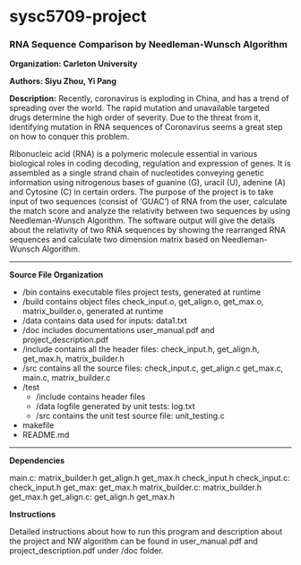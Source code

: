# sysc5709-project
### RNA Sequence Comparison by Needleman-Wunsch Algorithm ###

**Organization: Carleton University**

**Authors: Siyu Zhou, Yi Pang**

**Description:**
Recently, coronavirus is exploding in China, and has a trend of spreading over the world. The rapid mutation and unavailable targeted drugs determine the high order of severity. Due to the threat from it, identifying mutation in RNA sequences of Coronavirus seems a great step on how to conquer this problem.

Ribonucleic acid (RNA) is a polymeric molecule essential in various biological roles in coding decoding, regulation and expression of genes. It is assembled as a single strand chain of nucleotides conveying genetic information using nitrogenous bases of guanine (G), uracil (U), adenine (A) and Cytosine (C) in certain orders.  The purpose of the project is to take input of two sequences (consist of ‘GUAC’) of RNA from the user, calculate the match score and analyze the relativity between two sequences by using Needleman-Wunsch Algorithm. The software output will give the details about the relativity of two RNA sequences by showing the rearranged RNA sequences and calculate two dimension matrix based on Needleman-Wunsch Algorithm.

****

**Source File Organization**

+ /bin contains executable files project tests, generated at runtime
+ /build contains object files check\_input.o, get\_align.o, get\_max.o, matrix\_builder.o, generated at runtime
+ /data contains data used for inputs: data1.txt
+ /doc includes documentations user\_manual.pdf and project\_description.pdf
+ /include contains all the header files: check\_input.h, get\_align.h, get\_max.h, matrix\_builder.h
+ /src contains all the source files: check\_input.c, get\_align.c get\_max.c, main.c, matrix\_builder.c
+ /test
	+ /include contains header files
	+ /data logfile generated by unit tests: log.txt
	+ /src contains the unit test source file: unit\_testing.c		
+ makefile
+  README.md

****

**Dependencies**

main.c: matrix_builder.h get_align.h get_max.h check_input.h
check_input.c: check_input.h
get_max: get_max.h
matrix_builder.c: matrix_builder.h get_max.h
get_align.c: get_align.h get_max.h

**Instructions**

Detailed instructions about how to run this program and description about the project and NW algorithm can be found in user\_manual.pdf and project\_description.pdf under /doc folder. 